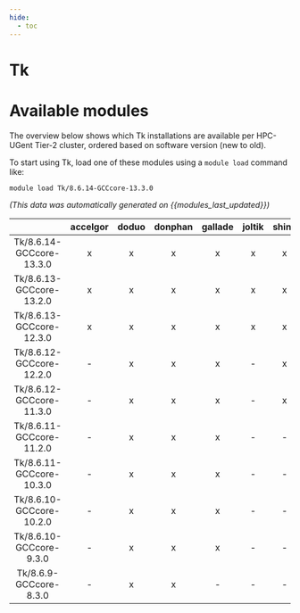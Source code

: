 ```yaml
---
hide:
  - toc
---
```


Tk
==

# Available modules


The overview below shows which Tk installations are available per HPC-UGent Tier-2 cluster, ordered based on software version (new to old).

To start using Tk, load one of these modules using a `module load` command like:

```shell
module load Tk/8.6.14-GCCcore-13.3.0
```

*(This data was automatically generated on {{modules_last_updated}})*  

| |accelgor|doduo|donphan|gallade|joltik|shinx|skitty|
| :---: | :---: | :---: | :---: | :---: | :---: | :---: | :---: |
|Tk/8.6.14-GCCcore-13.3.0|x|x|x|x|x|x|x|
|Tk/8.6.13-GCCcore-13.2.0|x|x|x|x|x|x|x|
|Tk/8.6.13-GCCcore-12.3.0|x|x|x|x|x|x|x|
|Tk/8.6.12-GCCcore-12.2.0|-|x|x|x|-|x|-|
|Tk/8.6.12-GCCcore-11.3.0|-|x|x|x|-|x|-|
|Tk/8.6.11-GCCcore-11.2.0|-|x|x|x|-|-|-|
|Tk/8.6.11-GCCcore-10.3.0|-|x|x|x|-|-|-|
|Tk/8.6.10-GCCcore-10.2.0|-|x|x|x|-|-|-|
|Tk/8.6.10-GCCcore-9.3.0|-|x|x|x|-|-|-|
|Tk/8.6.9-GCCcore-8.3.0|-|x|x|-|-|-|-|
